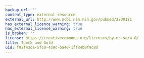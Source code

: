 ```yaml
---
backup_url: ''
content_type: external-resource
external_url: http://www.ncbi.nlm.nih.gov/pubmed/2200121
has_external_licence_warning: true
has_external_license_warning: true
is_broken: ''
license: https://creativecommons.org/licenses/by-nc-sa/4.0/
title: Tuerk and Gold
uid: f92f43da-5fc0-459c-ba40-1ff84b8f9c8d
---
```

